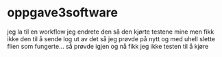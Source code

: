 # oppgave3software
jeg la til en workflow 
jeg endrete den så den kjørte testene mine men fikk ikke den til å sende log ut av det så jeg prøvde på nytt og med uhell slette flien som fungerte... så prøvde igjen og 
nå fikk jeg ikke testen til å kjøre 
